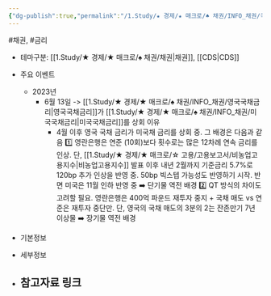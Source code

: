 ```yaml
---
{"dg-publish":true,"permalink":"/1.Study/★ 경제/★ 매크로/♠ 채권/INFO_채권/국채금리/","created":"2023-06-02T15:25:59.319+09:00","updated":"2025-06-03T20:07:19.936+09:00"}
---
```


#채권, #금리 



- 테마구분: [[1.Study/★ 경제/★ 매크로/♠ 채권/채권\|채권]], [[CDS\|CDS]]



- 주요 이벤트
	- 2023년
		- 6월 13일 -> [[1.Study/★ 경제/★ 매크로/♠ 채권/INFO_채권/영국국채금리\|영국국채금리]]가 [[1.Study/★ 경제/★ 매크로/♠ 채권/INFO_채권/미국국채금리\|미국국채금리]]를 상회 이유
			- 4월 이후 영국 국채 금리가 미국채 금리를 상회 중. 그 배경은 다음과 같음
				1️⃣ 영란은행은 연준 (10회)보다 횟수로는 많은 12차례 연속 금리를 인상. 단, [[1.Study/★ 경제/★ 매크로/☆ 고용/고용보고서/비농업고용지수\|비농업고용지수]] 발표 이후 내년 2월까지 기준금리 5.7%로 120bp 추가 인상을 반영 중. 50bp 빅스텝 가능성도 반영하기 시작. 반면 미국은 11월 인하 반영 중
					➡️ 단기물 역전 배경
				2️⃣ QT 방식의 차이도 고려할 필요. 영란은행은 400억 파운드 재투자 중지 + 국채 매도 vs 연준은 재투자 중단만. 단, 영국의 국채 매도의 3분의 2는 잔존만기 7년 이상물
					➡️ 장기물 역전 배경







- 기본정보



- 세부정보




- 참고자료 링크
	- 




